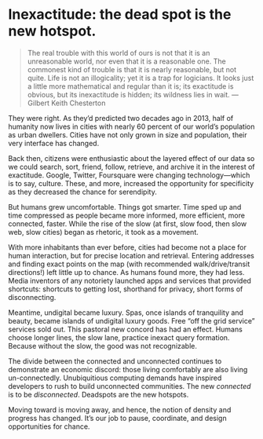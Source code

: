 

# Inexactitude: the dead spot is the new hotspot.

> The real trouble with this world
> of ours is not that it is an unreasonable world, nor even that it is a reasonable one. The commonest kind of
> trouble is that it is nearly reasonable, but not quite. Life is not an illogicality; yet it is a trap for
> logicians. It looks just a little more mathematical and regular than it is; its exactitude is obvious, but its
> inexactitude is hidden; its wildness lies in wait. —Gilbert Keith Chesterton

They were right. As they’d predicted two decades ago in 2013, half of humanity now lives in cities with
nearly 60 percent of our world’s population as urban dwellers. Cities have not only grown in size and
population, their very interface has changed.

Back then, citizens were enthusiastic about the layered effect of our data so we could search, sort, friend,
follow, retrieve, and archive it in the interest of exactitude. Google, Twitter, Foursquare were changing
technology—which is to say, culture. These, and more, increased the opportunity for specificity as they
decreased the chance for serendipity.

But humans grew uncomfortable. Things got smarter. Time sped up and time compressed as people became more
informed, more efficient, more connected, faster. While the rise of the slow (at first, slow food, then slow
web, slow cities) began as rhetoric, it took as a movement.

With more inhabitants than ever before, cities had become not a place for human interaction, but for precise
location and retrieval. Entering addresses and finding exact points on the map (with recommended
walk/drive/transit directions!) left little up to chance. As humans found more, they had less. Media inventors
of any notoriety launched apps and services that provided shortcuts: shortcuts to getting lost, shorthand for
privacy, short forms of disconnecting.

Meantime, undigital became luxury. Spas, once islands of tranquility and beauty, became islands of undigital
luxury goods. Free “off the grid service” services sold out. This pastoral new concord has had an effect.
Humans choose longer lines, the slow lane, practice inexact query formation. Because without the slow, the
good was not recognizable.

The divide between the connected and unconnected continues to demonstrate an economic discord: those living
comfortably are also living un-connectedly. Unubiquitious computing demands have inspired developers to rush
to build unconnected communities. The new *connected* is to be *disconnected*. Deadspots are the new
hotspots.

Moving toward is moving away, and hence, the notion of density and progress has changed. It’s our job to
pause, coordinate, and design opportunities for chance.